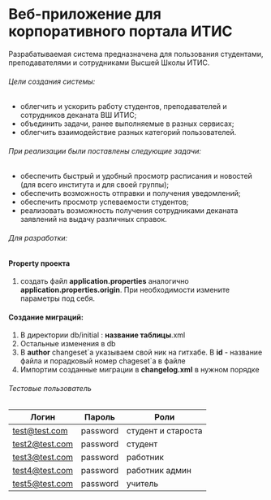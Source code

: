 # Веб-приложение для корпоративного портала ИТИС

Разрабатываемая система предназначена для пользования студентами, преподавателями и сотрудниками Высшей Школы ИТИС. 

###### Цели создания системы:
- облегчить и ускорить работу студентов, преподавателей и сотрудников деканата ВШ ИТИС;
- объединить задачи, ранее выполняемые в разных сервисах;
- облегчить взаимодействие разных категорий пользователей.

###### При реализации были поставлены следующие задачи:
- обеспечить быстрый и удобный просмотр расписания и новостей (для всего института и для своей группы);
- обеспечить возможность отправки и получения уведомлений;
- обеспечить просмотр успеваемости студентов;
- реализовать возможность получения сотрудниками деканата заявлений на выдачу различных справок.


###### Для разработки:
#### Property проекта
1. создать файл **application.properties** аналогично **application.properties.origin**. При необходимости измените параметры под себя.

#### Создание миграций:
1. В директории db/initial : __название таблицы__.xml
2. Остальные изменения в db
3. В **author** changeset\`а указываем свой ник на гитхабе. В **id** - название файла и порадковый номер chageset\`а в файле
4. Импортим созданные миграции в **changelog.xml** в нужном порядке

###### Тестовые пользователь

|Логин|Пароль|Роли
|---|---|---|
|test@test.com|password|студент и староста|
|test2@test.com|password|студент|
|test3@test.com|password|работник|
|test4@test.com|password|работник админ|
|test5@test.com|password|учитель|

